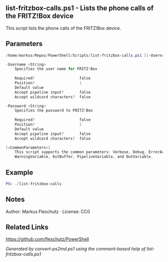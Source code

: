 ## list-fritzbox-calls.ps1 - Lists the phone calls of the FRITZ!Box device

This script lists the phone calls of the FRITZ!Box device.

## Parameters
```powershell
/home/markus/Repos/PowerShell/Scripts/list-fritzbox-calls.ps1 [[-Username] <String>] [[-Password] <String>] [<CommonParameters>]

-Username <String>
    Specifies the user name for FRITZ!Box
    
    Required?                    false
    Position?                    1
    Default value                
    Accept pipeline input?       false
    Accept wildcard characters?  false

-Password <String>
    Specifies the password to FRITZ!Box
    
    Required?                    false
    Position?                    2
    Default value                
    Accept pipeline input?       false
    Accept wildcard characters?  false

[<CommonParameters>]
    This script supports the common parameters: Verbose, Debug, ErrorAction, ErrorVariable, WarningAction, 
    WarningVariable, OutBuffer, PipelineVariable, and OutVariable.
```

## Example
```powershell
PS> ./list-fritzbox-calls

```

## Notes
Author: Markus Fleschutz · License: CC0

## Related Links
https://github.com/fleschutz/PowerShell

*Generated by convert-ps2md.ps1 using the comment-based help of list-fritzbox-calls.ps1*
